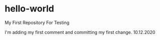 # hello-world
My First Repository For Testing

I'm adding my first comment and committing my first change. 10.12.2020
